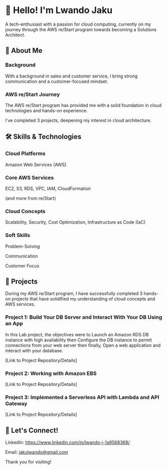 # 👋 Hello! I'm Lwando Jaku 
A tech-enthusiast with a passion for cloud computing, currently on my journey through the AWS re/Start program towards becoming a Solutions Architect. 

## 🚀 About Me
### Background
With a background in sales and customer service, I bring strong communication and a customer-focused mindset.

### AWS re/Start Journey
The AWS re/Start program has provided me with a solid foundation in cloud technologies and hands-on experience.

I've completed 3 projects, deepening my interest in cloud architecture.


## 🛠️ Skills & Technologies

### Cloud Platforms
Amazon Web Services (AWS)

### Core AWS Services
EC2,
S3,
RDS,
VPC,
IAM,
CloudFormation

(and more from re/Start)

### Cloud Concepts
Scalability,
Security,
Cost Optimization,
Infrastructure as Code (IaC)

### Soft Skills
Problem-Solving

Communication

Customer Focus

## 📂 Projects
During my AWS re/Start program, I have successfully completed 3 hands-on projects that have solidified my understanding of cloud concepts and AWS services.

### Project 1: Build Your DB Server and Interact With Your DB Using an App
In this Lab project, the objectives were to Launch an Amazon RDS DB instance with high availability then Configure the DB instance to permit connections from your web server then finally, Open a web application and interact with your database.

[Link to Project Repository/Details]

### Project 2: Working with Amazon EBS
[Link to Project Repository/Details]

### Project 3: Implemented a Serverless API with Lambda and API Gateway
[Link to Project Repository/Details]

## 🤝 Let's Connect!
LinkedIn: https://www.linkedin.com/in/lwando-j-1a9568368/

Email: jakulwando@gmail.com

Thank you for visiting!

